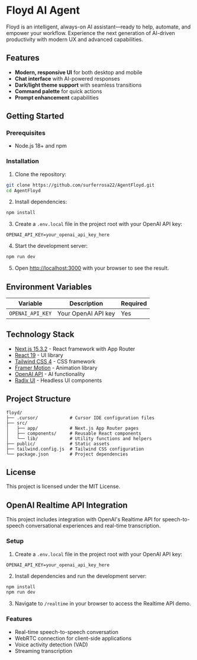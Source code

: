 # Floyd AI Agent

Floyd is an intelligent, always-on AI assistant—ready to help, automate, and empower your workflow. Experience the next generation of AI-driven productivity with modern UX and advanced capabilities.

## Features

- **Modern, responsive UI** for both desktop and mobile
- **Chat interface** with AI-powered responses
- **Dark/light theme support** with seamless transitions
- **Command palette** for quick actions
- **Prompt enhancement** capabilities

## Getting Started

### Prerequisites

- Node.js 18+ and npm

### Installation

1. Clone the repository:
```bash
git clone https://github.com/surferrosa22/AgentFloyd.git
cd AgentFloyd
```

2. Install dependencies:
```bash
npm install
```

3. Create a `.env.local` file in the project root with your OpenAI API key:
```
OPENAI_API_KEY=your_openai_api_key_here
```

4. Start the development server:
```bash
npm run dev
```

5. Open [http://localhost:3000](http://localhost:3000) with your browser to see the result.

## Environment Variables

| Variable | Description | Required |
|----------|-------------|----------|
| `OPENAI_API_KEY` | Your OpenAI API key | Yes |

## Technology Stack

- [Next.js 15.3.2](https://nextjs.org/) - React framework with App Router
- [React 19](https://react.dev/) - UI library
- [Tailwind CSS 4](https://tailwindcss.com/) - CSS framework
- [Framer Motion](https://www.framer.com/motion/) - Animation library
- [OpenAI API](https://openai.com/api/) - AI functionality
- [Radix UI](https://www.radix-ui.com/) - Headless UI components

## Project Structure

```
floyd/
├── .cursor/            # Cursor IDE configuration files
├── src/
│   ├── app/            # Next.js App Router pages
│   ├── components/     # Reusable React components
│   └── lib/            # Utility functions and helpers
├── public/             # Static assets
├── tailwind.config.js  # Tailwind CSS configuration
└── package.json        # Project dependencies
```

## License

This project is licensed under the MIT License.

## OpenAI Realtime API Integration

This project includes integration with OpenAI's Realtime API for speech-to-speech conversational experiences and real-time transcription.

### Setup

1. Create a `.env.local` file in the project root with your OpenAI API key:
```
OPENAI_API_KEY=your_openai_api_key_here
```

2. Install dependencies and run the development server:
```bash
npm install
npm run dev
```

3. Navigate to `/realtime` in your browser to access the Realtime API demo.

### Features

- Real-time speech-to-speech conversation
- WebRTC connection for client-side applications
- Voice activity detection (VAD)
- Streaming transcription
